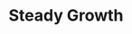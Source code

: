 ---
title: "Steady Growth"
category: "compassion"
icon: "tree"
situations: ["development", "setbacks"]
animation: "fadeInUp"
weight: 31
draft: false
quote: "Hard work beats talent when talent doesn't work hard."
quoteAuthor: "Luka Modrić"
quoteContext: "When Modrić emphasizes how hard work surpasses talent, he's revealing his understanding of Steady Growth. Despite being initially doubted for his physical stature, his rise to becoming one of football's most decorated midfielders came through persistent development rather than overnight success. His compassionate approach to self-improvement shows how patience with your own growth process, rather than harsh self-judgment, creates the conditions for sustained excellence."
principle: "**Steady Growth**: Development happens gradually, not suddenly. By focusing on consistent improvement rather than dramatic breakthroughs, you build a foundation that withstands setbacks and continues advancing when others plateau."
practice: "Choose one specific aspect of your game you'd like to improve. Rather than attempting dramatic changes, define three micro-improvements so small they seem almost trivial. Focus exclusively on these tiny adjustments in training for two weeks, tracking your progress in a journal. Notice how this patient approach affects both your improvement and your relationship with development."
reflection: "When have steady, incremental improvements eventually led to significant transformation in your game? How might showing yourself compassion during the growth process actually accelerate rather than slow your development?"
---